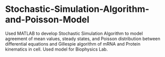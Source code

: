 # Stochastic-Simulation-Algorithm-and-Poisson-Model
Used MATLAB to develop Stochastic Simulation Algorithm to model agreement of mean values, steady states, and Poisson distribution between differential equations and Gillespie algorithm of mRNA and Protein kinematics in cell. Used model for Biophysics Lab.

